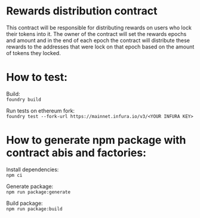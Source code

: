 # Rewards distribution contract

This contract will be responsible for distributing rewards on users who lock their tokens into it. The owner of the contract will set the rewards epochs and amount and in the end of each epoch the contract will distribute these rewards to the addresses that were lock on that epoch based on the amount of tokens they locked.

# How to test:

Build: <br>
`foundry build`

Run tests on ethereum fork: <br>
`foundry test --fork-url https://mainnet.infura.io/v3/<YOUR INFURA KEY>`

# How to generate npm package with contract abis and factories:

Install dependencies: <br>
`npm ci`

Generate package: <br>
`npm run package:generate`

Build package: <br>
`npm run package:build`
